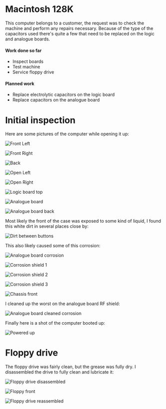 # Macintosh 128K
This computer belongs to a customer, the request was to check the machine and perform any repairs necessary. Because of the type of the capacitors used there's quite a few that need to be replaced on the logic and analogue boards.

#### Work done so far
+ Inspect boards
+ Test machine
+ Service floppy drive

#### Planned work
+ Replace electrolytic capacitors on the logic board
+ Replace capacitors on the analogue board

# Initial inspection
Here are some pictures of the computer while opening it up:

![Front Left](img_002.jpg)

![Front Right](img_003.jpg)

![Back](img_004.jpg)

![Open Left](img_005.jpg)

![Open Right](img_006.jpg)

![Logic board top](img_001.jpg)

![Analogue board](img_007.jpg)

![Analogue board back](img_014.jpg)

Most likely the front of the case was exposed to some kind of liquid, I found this white dirt in several places close by:

![Dirt between buttons](img_010.jpg)

This also likely caused some of this corrosion: 

![Analogue board corrosion](img_008.jpg)

![Corrosion shield 1](img_012.jpg)

![Corrosion shield 2](img_013.jpg)

![Corrosion shield 3](img_015.jpg)

![Chassis front](img_016.jpg)

I cleaned up the worst on the analogue board RF shield:

![Analogue board cleaned corrosion](img_009.jpg)

Finally here is a shot of the computer booted up:

![Powered up](img_011.jpg)

# Floppy drive 

The floppy drive was fairly clean, but the grease was fully dry. I disassembled the drive to fully clean and lubricate it:

![Floppy drive disassembled](img_017.jpg)

![Floppy front](img_018.jpg)

![Floppy drive reassembled](img_019.jpg)